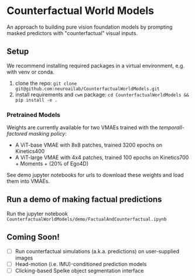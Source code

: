 # Counterfactual World Models
An approach to building pure vision foundation models by prompting masked predictors with "counterfactual" visual inputs.

## Setup
We recommend installing required packages in a virtual environment, e.g. with venv or conda.

1. clone the repo: `git clone git@github.com:neuroailab/CounterfactualWorldModels.git`
2. install requirements and `cwm` package: `cd CounterfactualWorldModels && pip install -e .`

### Pretrained Models
Weights are currently available for two VMAEs trained with the _temporall-factored masking policy_:
- A ViT-base VMAE with 8x8 patches, trained 3200 epochs on Kinetics400
- A ViT-large VMAE with 4x4 patches, trained 100 epochs on Kinetics700 + Moments + (20% of Ego4D)

See demo jupyter notebooks for urls to download these weights and load them into VMAEs.

## Run a demo of making factual predictions

Run the jupyter notebook `CounterfactualWorldModels/demo/FactualAndCounterfactual.ipynb`

## Coming Soon!
- [ ] Run counterfactual simulations (a.k.a. predictions) on user-supplied images
- [ ] Head-motion (i.e. IMU)-conditioned prediction models
- [ ] Clicking-based Spelke object segmentation interface

